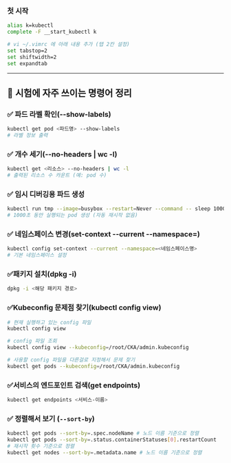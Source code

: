 ### 첫 시작

```bash
alias k=kubectl
complete -F __start_kubectl k
```

```bash
# vi ~/.vimrc 에 아래 내용 추가 (탭 2칸 설정)
set tabstop=2
set shiftwidth=2
set expandtab
```

---

## 🚀 시험에 자주 쓰이는 명령어 정리

### ✅ 파드 라벨 확인(--show-labels)

```bash
kubectl get pod <파드명> --show-labels
# 라벨 정보 출력
```

### ✅ 개수 세기(--no-headers | wc -l)

```bash
kubectl get <리소스> --no-headers | wc -l
# 출력된 리소스 수 카운트 (예: pod 수)
```

### ✅ 임시 디버깅용 파드 생성

```bash
kubectl run tmp --image=busybox --restart=Never --command -- sleep 1000
# 1000초 동안 실행되는 pod 생성 (자동 재시작 없음)
```

### ✅ 네임스페이스 변경(set-context --current --namespace=)

```bash
kubectl config set-context --current --namespace=<네임스페이스명>
# 기본 네임스페이스 설정
```

### ✅패키지 설치(dpkg -i)

```bash
dpkg -i <해당 패키지 경로>
```

### ✅Kubeconfig 문제점 찾기(kubectl config view)

```bash
# 현재 실행하고 있는 config 파일
kubectl config view

# config 파일 조회
kubectl config view --kubeconfig=/root/CKA/admin.kubeconfig

# 사용할 config 파일을 다른걸로 지정해서 문제 찾기
kubectl get pods --kubeconfig=/root/CKA/admin.kubeconfig
```

### ✅서비스의 엔드포인트 검색(get endpoints)

```bash
kubectl get endpoints <서비스-이름>
```

### ✅ 정렬해서 보기 (`--sort-by`)

```bash
kubectl get pods --sort-by=.spec.nodeName # 노드 이름 기준으로 정렬 
kubectl get pods --sort-by=.status.containerStatuses[0].restartCount
# 재시작 횟수 기준으로 정렬 
kubectl get nodes --sort-by=.metadata.name # 노드 이름 기준으로 정렬
```
